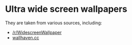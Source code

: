 Ultra wide screen wallpapers
===

They are taken from various sources, including:
- [/r/WidescreenWallpaper](https://www.reddit.com/r/WidescreenWallpaper/)
- [wallhaven.cc](https://wallhaven.cc/search?categories=100&purity=100&atleast=2560x1080&topRange=1y&sorting=toplist&order=desc&page=7)
